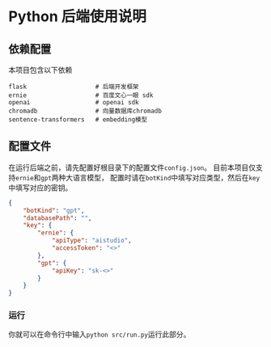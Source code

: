 # Python 后端使用说明

## 依赖配置

本项目包含以下依赖

```
flask                   # 后端开发框架
ernie                   # 百度文心一眼 sdk
openai                  # openai sdk
chromadb                # 向量数据库chromadb
sentence-transformers   # embedding模型
```

## 配置文件

在运行后端之前，请先配置好根目录下的配置文件`config.json`。
目前本项目仅支持`ernie`和`gpt`两种大语言模型，
配置时请在`botKind`中填写对应类型，然后在`key`中填写对应的密钥。

```json
{
    "botKind": "gpt",
    "databasePath": "",
    "key": {
        "ernie": {
            "apiType": "aistudio",
            "accessToken": "<>"
        },
        "gpt": {
            "apiKey": "sk-<>"
        }
    }
}
```

### 运行

你就可以在命令行中输入`python src/run.py`运行此部分。

